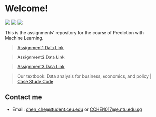 # Welcome!
![](https://img.shields.io/badge/Process-100%25-green) 
![](https://img.shields.io/badge/Language-Python-9cf.svg) 
![](https://img.shields.io/badge/Email-chen__che@student.ceu.edu-lightgrey.svg?style=social&logo=github)

This is the assignments' repository for the course of Prediction with Machine Learning.
> [Assignment1 Data Link](https://osf.io/g8p9j/ "Assignment1 Data Link")

> [Assignment2 Data Link](http://insideairbnb.com/get-the-data.html "Assignment2 Data Link")

> [Assignment3 Data Link](https://osf.io/b2ft9/ "Assignment3 Data Link")

> Our textbook: Data analysis for business, economics, and policy | 
> [Case Study Code](https://osf.io/g8p9j/ "Case Study Code")

## Contact me
- Email: chen_che@student.ceu.edu or CCHEN017@e.ntu.edu.sg
